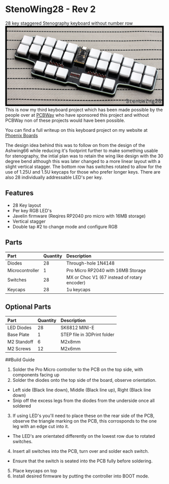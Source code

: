 # StenoWing28 - Rev 2
28 key staggered Stenography keyboard without number row
![stenowing28](https://github.com/gzowski/StenoWing/blob/main/Images/stenowing_light.jpg)
This is now my third keyboard project which has been made possible by the people over at [PCBWay](https://www.pcbway.com) who have sponsored this project and without PCBWay non of these projects would have been possible.

You can find a full writeup on this keyboard project on my website at [Phoenix Boards](https://gzowski.co.uk/?p=230)

The design idea behind this was to follow on from the design of the Ashwing66 while reducing it's footprint further to make something usable for stenography, the intial plan was to retain the wing like design with the 30 degree bend although this was later changed to a more linear layout with a slight vertical stagger.
The bottom row has switches rotated to allow for the use of 1.25U and 1.5U keycaps for those who prefer longer keys.
There are also 28 individually addressable LED's per key.


## Features
* 28 Key layout
* Per key RGB LED's
* Javelin firmware (Reqires RP2040 pro micro with 16MB storage)
* Vertical stagger
* Double tap #2 to change mode and configure RGB

## Parts

| Part | Quantity     | Description                |
| :-------- | :------- | :------------------------- |
| Diodes| 28  | Through-hole 1N4148 |
| Microcontroller | 1 | Pro Micro RP2040 with 16MB Storage |
| Switches | 28 | MX or Choc V1 (67 instead of rotary encoder) |
| Keycaps  | 28 | 1u keycaps |

## Optional Parts

| Part | Quantity     | Description                |
| :-------- | :------- | :------------------------- |
| LED Diodes | 28 |  SK6812 MINI-E |
| Base Plate | 1 | STEP file in 3DPrint folder |
| M2 Standoff | 6 | M2x8mm |
| M2 Screws | 12 | M2x6mm |

##Build Guide

1. Solder the Pro Micro controller to the PCB on the top side, with components facing up
2. Solder the diodes onto the top side of the board, observe orientation.
  - Left side (Black line down), Middle (Black line up), Right (Black line down)
  - Snip off the excess legs from the diodes from the underside once all soldered
3. If using LED's you'll need to place these on the rear side of the PCB, observe the triangle marking on the PCB, this corrosponds to the one leg with an edge cut into it.
  - The LED's are orientated differently on the lowest row due to rotated switches.
4. Insert all switches into the PCB, turn over and solder each switch.
  - Ensure that the switch is seated into the PCB fully before soldering.
5. Place keycaps on top
6. Install desired firmware by putting the controller into BOOT mode.
